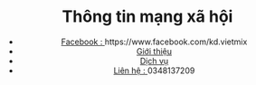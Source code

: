 <!DOCTYPE html>
<html>

<head>
    <meta name="google-site-verification" content="8jeFoWOlFUBogMQXb5SXXz3s3zi1cYzimfykiBVSD9U" />
    <title>Lê Duy</title>
   <meta name="google-site-verification" content="8jeFoWOlFUBogMQXb5SXXz3s3zi1cYzimfykiBVSD9U" />
</head>

<body>
    <header>
        <h1>Thông tin mạng xã hội</h1>
        <nav>
            <ul>
                <li><a href="#">Facebook : </a>https://www.facebook.com/kd.vietmix</li>
                <li><a href="#">Giới thiệu</a></li>
                <li><a href="#">Dịch vụ</a></li>
                <li><a href="#">Liên hệ : </a>0348137209</li>
            </ul>
        </nav>
    </header>

  

